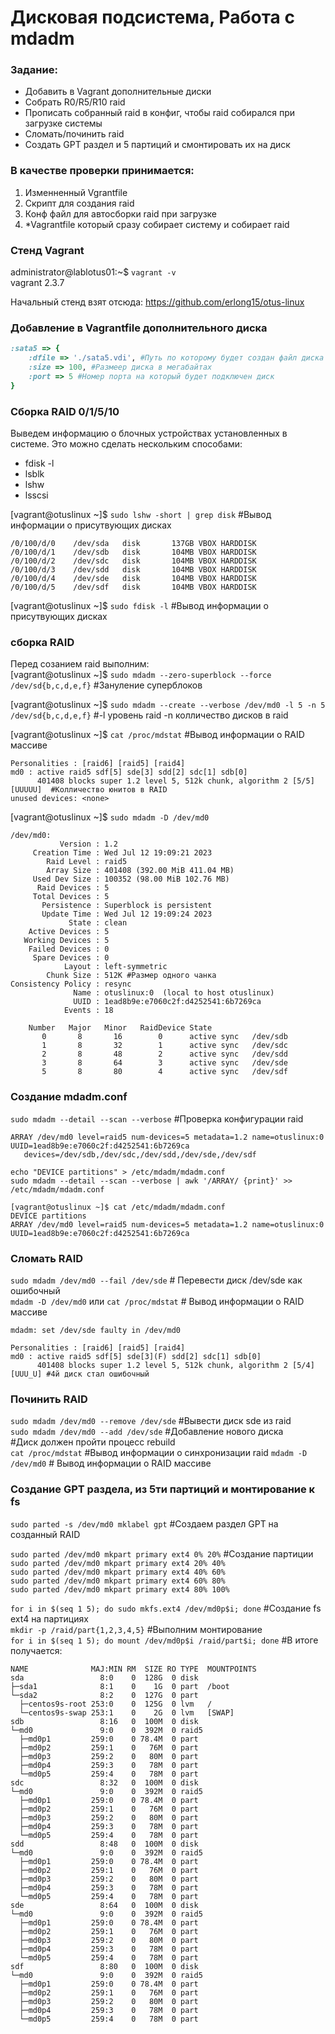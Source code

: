# Дисковая подсистема, Работа с mdadm
### Задание: 
- Добавить в Vagrant дополнительные диски
- Собрать R0/R5/R10 raid
- Прописать собранный raid в конфиг, чтобы raid собирался при загрузке системы
- Сломать/починить raid
- Создать GPT раздел и 5 партиций и смонтировать их на диск

### В качестве проверки принимается: 
1. Изменненный Vgrantfile 
2. Скрипт для создания raid
3. Конф файл для автосборки raid при загрузке
4. *Vagrantfile который сразу собирает систему и собирает raid

### Стенд Vagrant
administrator@lablotus01:~$ `vagrant -v`   
vagrant 2.3.7

Начальный стенд взят отсюда: https://github.com/erlong15/otus-linux  

### Добавление в Vagrantfile дополнительного диска
```ruby
:sata5 => {
	:dfile => './sata5.vdi', #Путь по которому будет создан файл диска
	:size => 100, #Размеер диска в мегабайтах
	:port => 5 #Номер порта на который будет подключен диск
}
```

### Сборка RAID 0/1/5/10
Выведем информацию о блочных устройствах установленных в системе.  Это можно сделать нескольким способами:  
- fdisk -l  
- lsblk  
- lshw  
- lsscsi  
   
[vagrant@otuslinux ~]$ `sudo lshw -short | grep disk`  #Вывод информации о присутвующих дисках
```
/0/100/d/0    /dev/sda   disk       137GB VBOX HARDDISK  
/0/100/d/1    /dev/sdb   disk       104MB VBOX HARDDISK  
/0/100/d/2    /dev/sdc   disk       104MB VBOX HARDDISK  
/0/100/d/3    /dev/sdd   disk       104MB VBOX HARDDISK  
/0/100/d/4    /dev/sde   disk       104MB VBOX HARDDISK  
/0/100/d/5    /dev/sdf   disk       104MB VBOX HARDDISK  
```

[vagrant@otuslinux ~]$ `sudo fdisk -l` #Вывод информации о присутвующих дисках

### сборка RAID
Перед созанием raid выполним:  
[vagrant@otuslinux ~]$ `sudo mdadm --zero-superblock --force /dev/sd{b,c,d,e,f}` #Зануление суперблоков  

[vagrant@otuslinux ~]$ `sudo mdadm --create --verbose /dev/md0 -l 5 -n 5 /dev/sd{b,c,d,e,f}` #-l уровень raid -n колличество дисков в raid

[vagrant@otuslinux ~]$ `cat /proc/mdstat` #Вывод информации о RAID массиве
```
Personalities : [raid6] [raid5] [raid4] 
md0 : active raid5 sdf[5] sde[3] sdd[2] sdc[1] sdb[0]
      401408 blocks super 1.2 level 5, 512k chunk, algorithm 2 [5/5] [UUUUU]  #Колличество юнитов в RAID
unused devices: <none>
```

[vagrant@otuslinux ~]$ `sudo mdadm -D /dev/md0`
```
/dev/md0:
           Version : 1.2
     Creation Time : Wed Jul 12 19:09:21 2023
        Raid Level : raid5
        Array Size : 401408 (392.00 MiB 411.04 MB)
     Used Dev Size : 100352 (98.00 MiB 102.76 MB)
      Raid Devices : 5
     Total Devices : 5
       Persistence : Superblock is persistent
       Update Time : Wed Jul 12 19:09:24 2023
             State : clean 
    Active Devices : 5
   Working Devices : 5
    Failed Devices : 0
     Spare Devices : 0
            Layout : left-symmetric
        Chunk Size : 512K #Размер одного чанка
Consistency Policy : resync
              Name : otuslinux:0  (local to host otuslinux)
              UUID : 1ead8b9e:e7060c2f:d4252541:6b7269ca
            Events : 18

    Number   Major   Minor   RaidDevice State
       0       8       16        0      active sync   /dev/sdb
       1       8       32        1      active sync   /dev/sdc
       2       8       48        2      active sync   /dev/sdd
       3       8       64        3      active sync   /dev/sde
       5       8       80        4      active sync   /dev/sdf
```

### Создание mdadm.conf 
`sudo mdadm --detail --scan --verbose` #Проверка конфигурации raid
```
ARRAY /dev/md0 level=raid5 num-devices=5 metadata=1.2 name=otuslinux:0 UUID=1ead8b9e:e7060c2f:d4252541:6b7269ca
   devices=/dev/sdb,/dev/sdc,/dev/sdd,/dev/sde,/dev/sdf
```

`echo "DEVICE partitions" > /etc/mdadm/mdadm.conf`  
`sudo mdadm --detail --scan --verbose | awk '/ARRAY/ {print}' >> /etc/mdadm/mdadm.conf`
```
[vagrant@otuslinux ~]$ cat /etc/mdadm/mdadm.conf 
DEVICE partitions
ARRAY /dev/md0 level=raid5 num-devices=5 metadata=1.2 name=otuslinux:0 UUID=1ead8b9e:e7060c2f:d4252541:6b7269ca
```

### Сломать RAID
`sudo mdadm /dev/md0 --fail /dev/sde` # Перевести диск /dev/sde как ошибочный   
`mdadm -D /dev/md0` или `cat /proc/mdstat` # Вывод информации о RAID массиве  
```
mdadm: set /dev/sde faulty in /dev/md0
```
```
Personalities : [raid6] [raid5] [raid4] 
md0 : active raid5 sdf[5] sde[3](F) sdd[2] sdc[1] sdb[0]
      401408 blocks super 1.2 level 5, 512k chunk, algorithm 2 [5/4] [UUU_U] #4й диск стал ошибочный
```

### Починить RAID
`sudo mdadm /dev/md0 --remove /dev/sde` #Вывести диск sde из raid  
`sudo mdadm /dev/md0 --add /dev/sde` #Добавление нового диска  
#Диск должен пройти процесс rebuild  
`cat /proc/mdstat` #Вывод информации о синхронизации raid
`mdadm -D /dev/md0` # Вывод информации о RAID массиве

### Создание GPT раздела, из 5ти партиций и монтирование к fs
`sudo parted -s /dev/md0 mklabel gpt` #Создаем раздел GPT на созданный RAID   

`sudo parted /dev/md0 mkpart primary ext4 0% 20%`  #Создание партиции  
`sudo parted /dev/md0 mkpart primary ext4 20% 40%`  
`sudo parted /dev/md0 mkpart primary ext4 40% 60%`  
`sudo parted /dev/md0 mkpart primary ext4 60% 80%`  
`sudo parted /dev/md0 mkpart primary ext4 80% 100%`  

`for i in $(seq 1 5); do sudo mkfs.ext4 /dev/md0p$i; done` #Создание fs ext4 на партициях  
`mkdir -p /raid/part{1,2,3,4,5}` #Выполним монтирование  
`for i in $(seq 1 5); do mount /dev/md0p$i /raid/part$i; done`
#В итоге получается:
```
NAME              MAJ:MIN RM  SIZE RO TYPE  MOUNTPOINTS
sda                 8:0    0  128G  0 disk  
├─sda1              8:1    0    1G  0 part  /boot
└─sda2              8:2    0  127G  0 part  
  ├─centos9s-root 253:0    0  125G  0 lvm   /
  └─centos9s-swap 253:1    0    2G  0 lvm   [SWAP]
sdb                 8:16   0  100M  0 disk  
└─md0               9:0    0  392M  0 raid5 
  ├─md0p1         259:0    0 78.4M  0 part  
  ├─md0p2         259:1    0   76M  0 part  
  ├─md0p3         259:2    0   80M  0 part  
  ├─md0p4         259:3    0   78M  0 part  
  └─md0p5         259:4    0   78M  0 part  
sdc                 8:32   0  100M  0 disk  
└─md0               9:0    0  392M  0 raid5 
  ├─md0p1         259:0    0 78.4M  0 part  
  ├─md0p2         259:1    0   76M  0 part  
  ├─md0p3         259:2    0   80M  0 part  
  ├─md0p4         259:3    0   78M  0 part  
  └─md0p5         259:4    0   78M  0 part  
sdd                 8:48   0  100M  0 disk  
└─md0               9:0    0  392M  0 raid5 
  ├─md0p1         259:0    0 78.4M  0 part  
  ├─md0p2         259:1    0   76M  0 part  
  ├─md0p3         259:2    0   80M  0 part  
  ├─md0p4         259:3    0   78M  0 part  
  └─md0p5         259:4    0   78M  0 part  
sde                 8:64   0  100M  0 disk  
└─md0               9:0    0  392M  0 raid5 
  ├─md0p1         259:0    0 78.4M  0 part  
  ├─md0p2         259:1    0   76M  0 part  
  ├─md0p3         259:2    0   80M  0 part  
  ├─md0p4         259:3    0   78M  0 part  
  └─md0p5         259:4    0   78M  0 part  
sdf                 8:80   0  100M  0 disk  
└─md0               9:0    0  392M  0 raid5 
  ├─md0p1         259:0    0 78.4M  0 part  
  ├─md0p2         259:1    0   76M  0 part  
  ├─md0p3         259:2    0   80M  0 part  
  ├─md0p4         259:3    0   78M  0 part  
  └─md0p5         259:4    0   78M  0 part 
```


